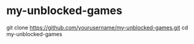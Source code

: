 # my-unblocked-games 
git clone https://github.com/yourusername/my-unblocked-games.git
cd my-unblocked-games
